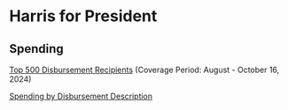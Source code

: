 # Harris for President

## Spending 

[Top 500 Disbursement Recipients](https://github.com/gaiaus/2024-us-presidential-general-election/blob/main/harris/spending/top_500_recipients.MD) (Coverage Period: August - October 16, 2024)

[Spending by Disbursement Description](https://github.com/gaiaus/2024-us-presidential-general-election/blob/main/harris/spending/by_disbursement_description.MD)
